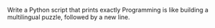 Write a Python script that prints exactly Programming is like building a multilingual puzzle, followed by a new line.
